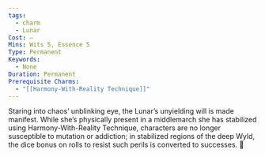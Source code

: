 ```yaml
---
tags:
  - charm
  - Lunar
Cost: —
Mins: Wits 5, Essence 5
Type: Permanent
Keywords:
  - None
Duration: Permanent
Prerequisite Charms:
  - "[[Harmony-With-Reality Technique]]"
---
```

Staring into chaos’ unblinking eye, the Lunar’s unyielding will is made manifest. While she’s physically present in a middlemarch she has stabilized using Harmony-With-Reality Technique, characters are no longer susceptible to mutation or addiction; in stabilized regions of the deep Wyld, the dice bonus on rolls to resist such perils is converted to successes. 